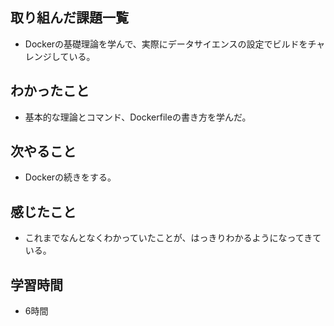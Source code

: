 ## 取り組んだ課題一覧
- Dockerの基礎理論を学んで、実際にデータサイエンスの設定でビルドをチャレンジしている。 

## わかったこと
- 基本的な理論とコマンド、Dockerfileの書き方を学んだ。

## 次やること
- Dockerの続きをする。

## 感じたこと
- これまでなんとなくわかっていたことが、はっきりわかるようになってきている。

## 学習時間
- 6時間

